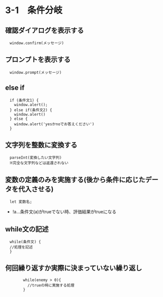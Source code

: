 # 3-1　条件分岐

## 確認ダイアログを表示する
      window.confirm(メッセージ)

## プロンプトを表示する
      window.prompt(メッセージ)

## else if
      if (条件文1) {
        window.alert();
      } else if(条件文2) {
        window.alert()
      } else {
        window.alert('yesかnoでお答えください')
      }

## 文字列を整数に変換する
      parseInt(変換したい文字列)  
      ※完全な文字列などは返還されない

## 変数の定義のみを実施する(後から条件に応じたデータを代入させる)
      let 変数名;

- !a…条件文(a)がtrueでない時、評価結果がtrueになる

## while文の記述
      while(条件文) {  
      //処理を記述  
      }

## 何回繰り返すか実際に決まっていない繰り返し
            while(enemy > 0){
              //trueの時に実施する処理
            }

